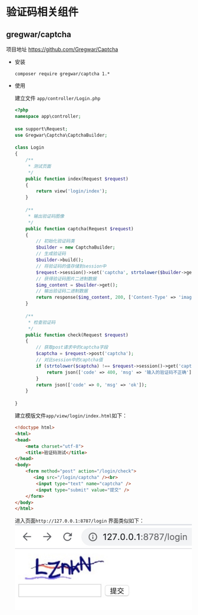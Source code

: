 # 验证码相关组件


## gregwar/captcha
项目地址 https://github.com/Gregwar/Captcha

- 安装
  ```
  composer require gregwar/captcha 1.*
  ```

- 使用

  建立文件 `app/controller/Login.php`
  ```php
  <?php
  namespace app\controller;
  
  use support\Request;
  use Gregwar\Captcha\CaptchaBuilder;
  
  class Login
  {
      /**
       * 测试页面
       */
      public function index(Request $request)
      {
          return view('login/index');
      }
      
      /**
       * 输出验证码图像
       */
      public function captcha(Request $request)
      {
          // 初始化验证码类
          $builder = new CaptchaBuilder;
          // 生成验证码
          $builder->build();
          // 将验证码的值存储到session中
          $request->session()->set('captcha', strtolower($builder->getPhrase()));
          // 获得验证码图片二进制数据
          $img_content = $builder->get();
          // 输出验证码二进制数据
          return response($img_content, 200, ['Content-Type' => 'image/jpeg']);
      }
  
      /**
       * 检查验证码
       */
      public function check(Request $request)
      {
          // 获取post请求中的captcha字段
          $captcha = $request->post('captcha');
          // 对比session中的captcha值
          if (strtolower($captcha) !== $request->session()->get('captcha')) {
              return json(['code' => 400, 'msg' => '输入的验证码不正确']);
          }
          return json(['code' => 0, 'msg' => 'ok']);
      }
  
  }
  ```
  
  建立模版文件`app/view/login/index.html`如下：
  
  ```html
  <!doctype html>
  <html>
  <head>
      <meta charset="utf-8">
      <title>验证码测试</title>  
  </head>
  <body>
      <form method="post" action="/login/check">
         <img src="/login/captcha" /><br>
          <input type="text" name="captcha" />
          <input type="submit" value="提交" />
      </form>
  </body>
  </html>
  ```
  
  进入页面`http://127.0.0.1:8787/login` 界面类似如下：
  ![](img/captcha.png)